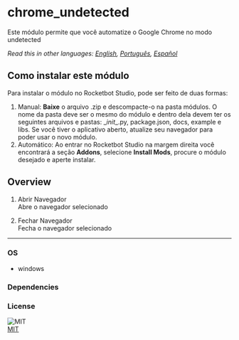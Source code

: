 # chrome_undetected
  
Este módulo permite que você automatize o Google Chrome no modo undetected  

*Read this in other languages: [English](README.md), [Português](README.pr.md), [Español](README.es.md)*

## Como instalar este módulo
  
Para instalar o módulo no Rocketbot Studio, pode ser feito de duas formas:
1. Manual: __Baixe__ o arquivo .zip e descompacte-o na pasta módulos. O nome da pasta deve ser o mesmo do módulo e dentro dela devem ter os seguintes arquivos e pastas: \__init__.py, package.json, docs, example e libs. Se você tiver o aplicativo aberto, atualize seu navegador para poder usar o novo módulo.
2. Automático: Ao entrar no Rocketbot Studio na margem direita você encontrará a seção **Addons**, selecione **Install Mods**, procure o módulo desejado e aperte instalar.  


## Overview


1. Abrir Navegador  
Abre o navegador selecionado

2. Fechar Navegador  
Fecha o navegador selecionado  




----
### OS

- windows

### Dependencies

### License
  
![MIT](https://img.shields.io/github/license/instaloader/instaloader.svg)  
[MIT](https://opensource.org/license/mit)